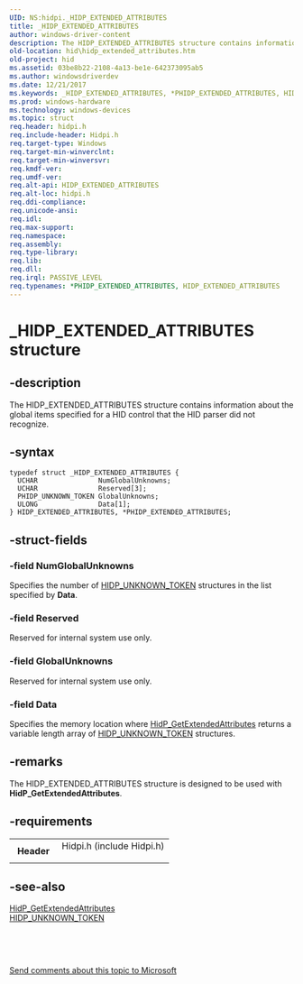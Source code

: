 ```yaml
---
UID: NS:hidpi._HIDP_EXTENDED_ATTRIBUTES
title: _HIDP_EXTENDED_ATTRIBUTES
author: windows-driver-content
description: The HIDP_EXTENDED_ATTRIBUTES structure contains information about the global items specified for a HID control that the HID parser did not recognize.
old-location: hid\hidp_extended_attributes.htm
old-project: hid
ms.assetid: 03be8b22-2108-4a13-be1e-642373095ab5
ms.author: windowsdriverdev
ms.date: 12/21/2017
ms.keywords: _HIDP_EXTENDED_ATTRIBUTES, *PHIDP_EXTENDED_ATTRIBUTES, HIDP_EXTENDED_ATTRIBUTES
ms.prod: windows-hardware
ms.technology: windows-devices
ms.topic: struct
req.header: hidpi.h
req.include-header: Hidpi.h
req.target-type: Windows
req.target-min-winverclnt: 
req.target-min-winversvr: 
req.kmdf-ver: 
req.umdf-ver: 
req.alt-api: HIDP_EXTENDED_ATTRIBUTES
req.alt-loc: hidpi.h
req.ddi-compliance: 
req.unicode-ansi: 
req.idl: 
req.max-support: 
req.namespace: 
req.assembly: 
req.type-library: 
req.lib: 
req.dll: 
req.irql: PASSIVE_LEVEL
req.typenames: *PHIDP_EXTENDED_ATTRIBUTES, HIDP_EXTENDED_ATTRIBUTES
---
```


# _HIDP_EXTENDED_ATTRIBUTES structure



## -description
The HIDP_EXTENDED_ATTRIBUTES structure contains information about the global items specified for a HID control that the HID parser did not recognize.



## -syntax

````
typedef struct _HIDP_EXTENDED_ATTRIBUTES {
  UCHAR               NumGlobalUnknowns;
  UCHAR               Reserved[3];
  PHIDP_UNKNOWN_TOKEN GlobalUnknowns;
  ULONG               Data[1];
} HIDP_EXTENDED_ATTRIBUTES, *PHIDP_EXTENDED_ATTRIBUTES;
````


## -struct-fields

### -field NumGlobalUnknowns

Specifies the number of <a href="..\hidpi\ns-hidpi-_hidp_unknown_token.md">HIDP_UNKNOWN_TOKEN</a> structures in the list specified by <b>Data</b>.


### -field Reserved

Reserved for internal system use only.


### -field GlobalUnknowns

Reserved for internal system use only.


### -field Data

Specifies the memory location where <a href="..\hidpi\nf-hidpi-hidp_getextendedattributes.md">HidP_GetExtendedAttributes</a> returns a variable length array of <a href="..\hidpi\ns-hidpi-_hidp_unknown_token.md">HIDP_UNKNOWN_TOKEN</a> structures.


## -remarks
The HIDP_EXTENDED_ATTRIBUTES structure is designed to be used with <b>HidP_GetExtendedAttributes</b>.


## -requirements
<table>
<tr>
<th width="30%">
Header

</th>
<td width="70%">
<dl>
<dt>Hidpi.h (include Hidpi.h)</dt>
</dl>
</td>
</tr>
</table>

## -see-also
<dl>
<dt>
<a href="..\hidpi\nf-hidpi-hidp_getextendedattributes.md">HidP_GetExtendedAttributes</a>
</dt>
<dt>
<a href="..\hidpi\ns-hidpi-_hidp_unknown_token.md">HIDP_UNKNOWN_TOKEN</a>
</dt>
</dl>
 

 

<a href="mailto:wsddocfb@microsoft.com?subject=Documentation%20feedback [hid\hid]:%20HIDP_EXTENDED_ATTRIBUTES structure%20 RELEASE:%20(12/21/2017)&amp;body=%0A%0APRIVACY STATEMENT%0A%0AWe use your feedback to improve the documentation. We don't use your email address for any other purpose, and we'll remove your email address from our system after the issue that you're reporting is fixed. While we're working to fix this issue, we might send you an email message to ask for more info. Later, we might also send you an email message to let you know that we've addressed your feedback.%0A%0AFor more info about Microsoft's privacy policy, see http://privacy.microsoft.com/en-us/default.aspx." title="Send comments about this topic to Microsoft">Send comments about this topic to Microsoft</a>

